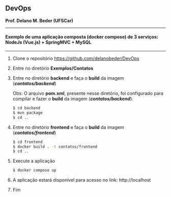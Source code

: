 ## DevOps
**Prof. Delano M. Beder (UFSCar)**

- - -

#### Exemplo de uma aplicação composta (docker compose) de 3 serviços: NodeJs (Vue.js) + SpringMVC + MySQL

- - -



1. Clone o repositório https://github.com/delanobeder/DevOps

2. Entre no diretório **Exemplos/Contatos**

3. Entre no diretório **backend** e faça o **build** da imagem (***contatos/backend***)

   Obs: O arquivo **pom.xml**, presente nesse diretório, foi configurado para compilar e fazer o **build** da imagem (***contatos/backend***).

   ```bash
   $ cd backend
   $ mvn package
   $ cd ..
   ```

4. Entre no diretório **frontend** e faça o **build** da imagem (***contatos/frontend***)

   ```bash
   $ cd frontend
   $ docker build . -t contatos/frontend
   $ cd ..
   ```

5. Execute a aplicação

   ```bash
   $ docker compose up
   ```

6. A aplicação estará disponível para acesso no link: http://localhost

7. Fim
